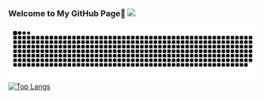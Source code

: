 ### Welcome to My GitHub Page👋  ![](https://komarev.com/ghpvc/?username=your-github-username&color=green)
![snake svg](https://github.com/Haluk-Bilgic/Haluk-Bilgic/blob/output/github-contribution-grid-snake.svg)
[![Top Langs](https://github-readme-stats.vercel.app/api/top-langs/?username=Haluk-Bilgic&layout=compact&theme=radical)](https://github.com/Haluk-Bilgic/github-readme-stats)     
<!--
**Haluk-Bilgic/Haluk-Bilgic** is a ✨ _special_ ✨ repository because its `README.md` (this file) appears on your GitHub profile.

Here are some ideas to get you started:

- 🔭 I’m currently working on ...
- 🌱 I’m currently learning ...
- 👯 I’m looking to collaborate on ...
- 🤔 I’m looking for help with ...
- 💬 Ask me about ...
- 📫 How to reach me: ...
- 😄 Pronouns: ...
- ⚡ Fun fact: ...
-->

